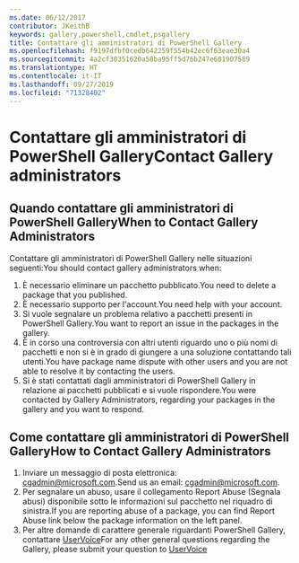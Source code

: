```yaml
---
ms.date: 06/12/2017
contributor: JKeithB
keywords: gallery,powershell,cmdlet,psgallery
title: Contattare gli amministratori di PowerShell Gallery
ms.openlocfilehash: f9197dfbf0cedb642259f554b42ec6f63eae30a4
ms.sourcegitcommit: 4a2cf30351620a58ba95ff5d76b247e601907589
ms.translationtype: HT
ms.contentlocale: it-IT
ms.lasthandoff: 09/27/2019
ms.locfileid: "71328402"
---
```

# <a name="contact-gallery-administrators"></a><span data-ttu-id="e0186-103">Contattare gli amministratori di PowerShell Gallery</span><span class="sxs-lookup"><span data-stu-id="e0186-103">Contact Gallery administrators</span></span>

## <a name="when-to-contact-gallery-administrators"></a><span data-ttu-id="e0186-104">Quando contattare gli amministratori di PowerShell Gallery</span><span class="sxs-lookup"><span data-stu-id="e0186-104">When to Contact Gallery Administrators</span></span>

<span data-ttu-id="e0186-105">Contattare gli amministratori di PowerShell Gallery nelle situazioni seguenti:</span><span class="sxs-lookup"><span data-stu-id="e0186-105">You should contact gallery administrators when:</span></span>

1. <span data-ttu-id="e0186-106">È necessario eliminare un pacchetto pubblicato.</span><span class="sxs-lookup"><span data-stu-id="e0186-106">You need to delete a package that you published.</span></span>
2. <span data-ttu-id="e0186-107">È necessario supporto per l'account.</span><span class="sxs-lookup"><span data-stu-id="e0186-107">You need help with your account.</span></span>
3. <span data-ttu-id="e0186-108">Si vuole segnalare un problema relativo a pacchetti presenti in PowerShell Gallery.</span><span class="sxs-lookup"><span data-stu-id="e0186-108">You want to report an issue in the packages in the gallery.</span></span>
4. <span data-ttu-id="e0186-109">È in corso una controversia con altri utenti riguardo uno o più nomi di pacchetti e non si è in grado di giungere a una soluzione contattando tali utenti.</span><span class="sxs-lookup"><span data-stu-id="e0186-109">You have package name dispute with other users and you are not able to resolve it by contacting the users.</span></span>
5. <span data-ttu-id="e0186-110">Si è stati contattati dagli amministratori di PowerShell Gallery in relazione ai pacchetti pubblicati e si vuole rispondere.</span><span class="sxs-lookup"><span data-stu-id="e0186-110">You were contacted by Gallery Administrators, regarding your packages in the gallery and you want to respond.</span></span>

## <a name="how-to-contact-gallery-administrators"></a><span data-ttu-id="e0186-111">Come contattare gli amministratori di PowerShell Gallery</span><span class="sxs-lookup"><span data-stu-id="e0186-111">How to Contact Gallery Administrators</span></span>

1. <span data-ttu-id="e0186-112">Inviare un messaggio di posta elettronica: cgadmin@microsoft.com.</span><span class="sxs-lookup"><span data-stu-id="e0186-112">Send us an email: cgadmin@microsoft.com.</span></span>
2. <span data-ttu-id="e0186-113">Per segnalare un abuso, usare il collegamento Report Abuse (Segnala abusi) disponibile sotto le informazioni sul pacchetto nel riquadro di sinistra.</span><span class="sxs-lookup"><span data-stu-id="e0186-113">If you are reporting abuse of a package, you can find Report Abuse link below the package information on the left panel.</span></span>
3. <span data-ttu-id="e0186-114">Per altre domande di carattere generale riguardanti PowerShell Gallery, contattare [UserVoice](http://windowsserver.uservoice.com/forums/301869-powershell)</span><span class="sxs-lookup"><span data-stu-id="e0186-114">For any other general questions regarding the Gallery, please submit your question to [UserVoice](http://windowsserver.uservoice.com/forums/301869-powershell)</span></span>
